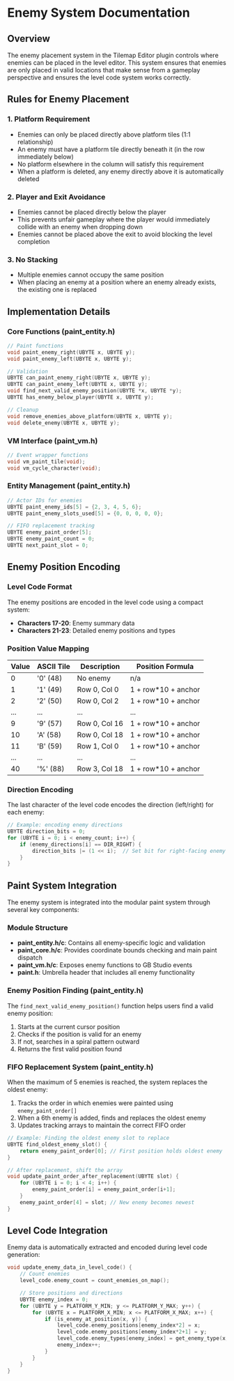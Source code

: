 # Enemy System Documentation

## Overview

The enemy placement system in the Tilemap Editor plugin controls where enemies can be placed in the level editor. This system ensures that enemies are only placed in valid locations that make sense from a gameplay perspective and ensures the level code system works correctly.

## Rules for Enemy Placement

### 1. Platform Requirement

- Enemies can only be placed directly above platform tiles (1:1 relationship)
- An enemy must have a platform tile directly beneath it (in the row immediately below)
- No platform elsewhere in the column will satisfy this requirement
- When a platform is deleted, any enemy directly above it is automatically deleted

### 2. Player and Exit Avoidance

- Enemies cannot be placed directly below the player
- This prevents unfair gameplay where the player would immediately collide with an enemy when dropping down
- Enemies cannot be placed above the exit to avoid blocking the level completion

### 3. No Stacking

- Multiple enemies cannot occupy the same position
- When placing an enemy at a position where an enemy already exists, the existing one is replaced

## Implementation Details

### Core Functions (paint_entity.h)

```c
// Paint functions
void paint_enemy_right(UBYTE x, UBYTE y);
void paint_enemy_left(UBYTE x, UBYTE y);

// Validation
UBYTE can_paint_enemy_right(UBYTE x, UBYTE y);
UBYTE can_paint_enemy_left(UBYTE x, UBYTE y);
void find_next_valid_enemy_position(UBYTE *x, UBYTE *y);
UBYTE has_enemy_below_player(UBYTE x, UBYTE y);

// Cleanup
void remove_enemies_above_platform(UBYTE x, UBYTE y);
void delete_enemy(UBYTE x, UBYTE y);
```

### VM Interface (paint_vm.h)

```c
// Event wrapper functions
void vm_paint_tile(void);
void vm_cycle_character(void);
```

### Entity Management (paint_entity.h)

```c
// Actor IDs for enemies
UBYTE paint_enemy_ids[5] = {2, 3, 4, 5, 6};
UBYTE paint_enemy_slots_used[5] = {0, 0, 0, 0, 0};

// FIFO replacement tracking
UBYTE enemy_paint_order[5];
UBYTE enemy_paint_count = 0;
UBYTE next_paint_slot = 0;
```

## Enemy Position Encoding

### Level Code Format

The enemy positions are encoded in the level code using a compact system:

- **Characters 17-20**: Enemy summary data
- **Characters 21-23**: Detailed enemy positions and types

### Position Value Mapping

| Value | ASCII Tile | Description   | Position Formula     |
| ----- | ---------- | ------------- | -------------------- |
| 0     | '0' (48)   | No enemy      | n/a                  |
| 1     | '1' (49)   | Row 0, Col 0  | 1 + row\*10 + anchor |
| 2     | '2' (50)   | Row 0, Col 2  | 1 + row\*10 + anchor |
| ...   | ...        | ...           | ...                  |
| 9     | '9' (57)   | Row 0, Col 16 | 1 + row\*10 + anchor |
| 10    | 'A' (58)   | Row 0, Col 18 | 1 + row\*10 + anchor |
| 11    | 'B' (59)   | Row 1, Col 0  | 1 + row\*10 + anchor |
| ...   | ...        | ...           | ...                  |
| 40    | '%' (88)   | Row 3, Col 18 | 1 + row\*10 + anchor |

### Direction Encoding

The last character of the level code encodes the direction (left/right) for each enemy:

```c
// Example: encoding enemy directions
UBYTE direction_bits = 0;
for (UBYTE i = 0; i < enemy_count; i++) {
    if (enemy_directions[i] == DIR_RIGHT) {
        direction_bits |= (1 << i);  // Set bit for right-facing enemy
    }
}
```

## Paint System Integration

The enemy system is integrated into the modular paint system through several key components:

### Module Structure

- **paint_entity.h/c**: Contains all enemy-specific logic and validation
- **paint_core.h/c**: Provides coordinate bounds checking and main paint dispatch
- **paint_vm.h/c**: Exposes enemy functions to GB Studio events
- **paint.h**: Umbrella header that includes all enemy functionality

### Enemy Position Finding (paint_entity.h)

The `find_next_valid_enemy_position()` function helps users find a valid enemy position:

1. Starts at the current cursor position
2. Checks if the position is valid for an enemy
3. If not, searches in a spiral pattern outward
4. Returns the first valid position found

### FIFO Replacement System (paint_entity.h)

When the maximum of 5 enemies is reached, the system replaces the oldest enemy:

1. Tracks the order in which enemies were painted using `enemy_paint_order[]`
2. When a 6th enemy is added, finds and replaces the oldest enemy
3. Updates tracking arrays to maintain the correct FIFO order

```c
// Example: Finding the oldest enemy slot to replace
UBYTE find_oldest_enemy_slot() {
    return enemy_paint_order[0]; // First position holds oldest enemy
}

// After replacement, shift the array
void update_paint_order_after_replacement(UBYTE slot) {
    for (UBYTE i = 0; i < 4; i++) {
        enemy_paint_order[i] = enemy_paint_order[i+1];
    }
    enemy_paint_order[4] = slot; // New enemy becomes newest
}
```

## Level Code Integration

Enemy data is automatically extracted and encoded during level code generation:

```c
void update_enemy_data_in_level_code() {
    // Count enemies
    level_code.enemy_count = count_enemies_on_map();

    // Store positions and directions
    UBYTE enemy_index = 0;
    for (UBYTE y = PLATFORM_Y_MIN; y <= PLATFORM_Y_MAX; y++) {
        for (UBYTE x = PLATFORM_X_MIN; x <= PLATFORM_X_MAX; x++) {
            if (is_enemy_at_position(x, y)) {
                level_code.enemy_positions[enemy_index*2] = x;
                level_code.enemy_positions[enemy_index*2+1] = y;
                level_code.enemy_types[enemy_index] = get_enemy_type(x, y);
                enemy_index++;
            }
        }
    }
}
```
